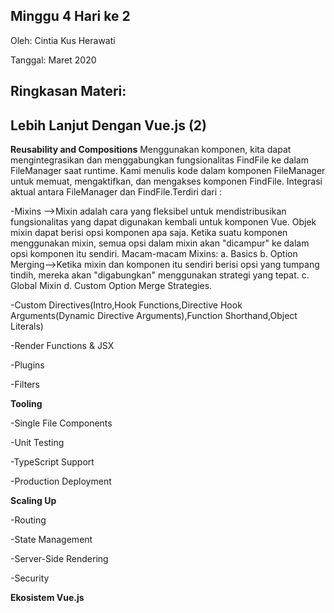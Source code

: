 ## Minggu 4 Hari ke 2

Oleh: Cintia Kus Herawati 

Tanggal: Maret 2020

## Ringkasan Materi:

## Lebih Lanjut Dengan Vue.js (2)

**Reusability and Compositions**
Menggunakan komponen, kita dapat mengintegrasikan dan menggabungkan fungsionalitas FindFile ke dalam FileManager saat runtime. Kami menulis kode dalam komponen FileManager untuk memuat, mengaktifkan, dan mengakses komponen FindFile. Integrasi aktual antara FileManager dan FindFile.Terdiri dari :

-Mixins
-->Mixin adalah cara yang fleksibel untuk mendistribusikan fungsionalitas yang dapat digunakan kembali untuk komponen Vue. Objek mixin dapat berisi opsi komponen apa saja. Ketika suatu komponen menggunakan mixin, semua opsi dalam mixin akan "dicampur" ke dalam opsi komponen itu sendiri.
Macam-macam Mixins:
a. Basics
b. Option Merging-->Ketika mixin dan komponen itu sendiri berisi opsi yang tumpang tindih, mereka akan "digabungkan" menggunakan strategi yang tepat.
c. Global Mixin
d. Custom Option Merge Strategies.

-Custom Directives(Intro,Hook Functions,Directive Hook Arguments(Dynamic Directive Arguments),Function Shorthand,Object Literals)

-Render Functions & JSX

-Plugins

-Filters

**Tooling**

-Single File Components

-Unit Testing

-TypeScript Support

-Production Deployment


**Scaling Up**

-Routing

-State Management

-Server-Side Rendering

-Security

**Ekosistem Vue.js**
